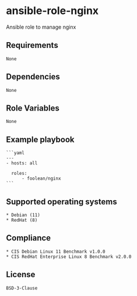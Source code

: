 # ansible-role-nginx

Ansible role to manage nginx


## Requirements

    None


## Dependencies

    None


## Role Variables

    None


## Example playbook

    ```yaml
    ---
    - hosts: all

      roles:
          - foolean/nginx
    ```


## Supported operating systems

    * Debian (11)
    * RedHat (8)


## Compliance

    * CIS Debian Linux 11 Benchmark v1.0.0
    * CIS RedHat Enterprise Linux 8 Benchmark v2.0.0


## License

    BSD-3-Clause
